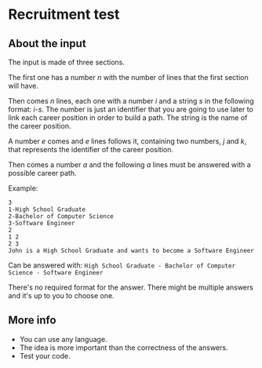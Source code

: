 # Recruitment test

## About the input

The input is made of three sections.

The first one has a number *n* with the number of lines that the first section will have.

Then comes *n* lines, each one with a number *i* and a string *s* in the following format: *i*-*s*. The number is just an identifier that you are going to use later to link each career position in order to build a path. The string is the name of the career position.

A number *e* comes and *e* lines follows it, containing two numbers, *j* and *k*, that represents the identifier of the career position.

Then comes a number *a* and the following *a* lines must be answered with a possible career path.

Example:
```
3
1-High School Graduate
2-Bachelor of Computer Science
3-Software Engineer
2
1 2
2 3
John is a High School Graduate and wants to become a Software Engineer
```

Can be answered with:
`High School Graduate - Bachelor of Computer Science - Software Engineer`

There's no required format for the answer. There might be multiple answers and it's up to you to choose one.

## More info

* You can use any language.
* The idea is more important than the correctness of the answers.
* Test your code.
